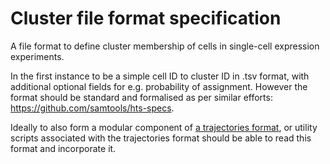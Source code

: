 # Cluster file format specification

A file format to define cluster membership of cells in single-cell expression experiments. 

In the first instance to be a simple cell ID to cluster ID in .tsv format, with additional optional fields for e.g. probability of assignment. However the format should be standard and formalised as per similar efforts: https://github.com/samtools/hts-specs.  

Ideally to also form a modular component of [a trajectories format](../trajectories/README.md), or utility scripts associated with the trajectories format should be able to read this format and incorporate it.
